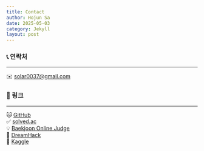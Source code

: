 ```yaml
---
title: Contact
author: Hojun Sa
date: 2025-05-03
category: Jekyll
layout: post
---
```


### 📞 연락처
---
✉️ [solar0037@gmail.com](mailto:solar0037@gmail.com)

### 🔗 링크
---
🐱 [GitHub](https://github.com/solar0037/)  
✅ [solved.ac](https://solved.ac/profile/solar0037)  
💡 [Baekjoon Online Judge](https://www.acmicpc.net/user/solar0037)  
🔐 [DreamHack](https://dreamhack.io/users/67584)  
🧠 [Kaggle](https://www.kaggle.com/solar0037)
